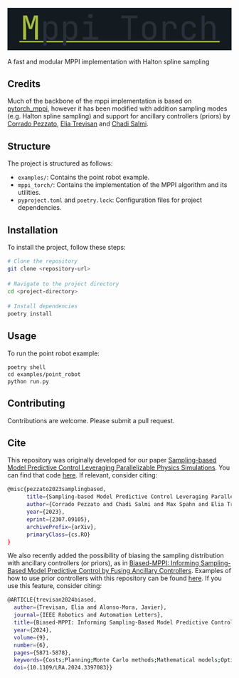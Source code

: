 ![logo](./MppiTorch.png)

A fast and modular MPPI implementation with Halton spline sampling 

## Credits

Much of the backbone of the mppi implementation is based on [pytorch_mppi](https://github.com/UM-ARM-Lab/pytorch_mppi), however it has been modified with addition sampling modes (e.g. Halton spline sampling) and support for ancillary controllers (priors) by [Corrado Pezzato](https://github.com/cpezzato), [Elia Trevisan](https://github.com/eliatrevisan) and [Chadi Salmi](https://github.com/c-salmi).

## Structure

The project is structured as follows:

- `examples/`: Contains the point robot example.
- `mppi_torch/`: Contains the implementation of the MPPI algorithm and its utilities.
- `pyproject.toml` and `poetry.lock`: Configuration files for project dependencies.

## Installation

To install the project, follow these steps:

```sh
# Clone the repository
git clone <repository-url>

# Navigate to the project directory
cd <project-directory>

# Install dependencies
poetry install
```

## Usage

To run the point robot example:

```
poetry shell
cd examples/point_robot
python run.py
```

## Contributing

Contributions are welcome. Please submit a pull request.

## Cite
This repository was originally developed for our paper [Sampling-based Model Predictive Control Leveraging Parallelizable Physics Simulations](https://sites.google.com/view/mppi-isaac/). You can find that code [here](https://github.com/tud-airlab/mppi-isaac). If relevant, consider citing:
```bash
@misc{pezzato2023samplingbased,
      title={Sampling-based Model Predictive Control Leveraging Parallelizable Physics Simulations}, 
      author={Corrado Pezzato and Chadi Salmi and Max Spahn and Elia Trevisan and Javier Alonso-Mora and Carlos Hernandez Corbato},
      year={2023},
      eprint={2307.09105},
      archivePrefix={arXiv},
      primaryClass={cs.RO}
}
```
We also recently added the possibility of biasing the sampling distribution with ancillary controllers (or priors), as in [Biased-MPPI: Informing Sampling-Based Model Predictive Control by Fusing Ancillary Controllers](https://autonomousrobots.nl/paper_websites/biased-mppi). Examples of how to use prior controllers with this repository can be found [here](https://github.com/eliatrevisan/biased-mppi). If you use this feature, consider citing:
```bash
@ARTICLE{trevisan2024biased,
  author={Trevisan, Elia and Alonso-Mora, Javier},
  journal={IEEE Robotics and Automation Letters}, 
  title={Biased-MPPI: Informing Sampling-Based Model Predictive Control by Fusing Ancillary Controllers}, 
  year={2024},
  volume={9},
  number={6},
  pages={5871-5878},
  keywords={Costs;Planning;Monte Carlo methods;Mathematical models;Optimal control;Vehicle dynamics;Trajectory;Motion and path planning;optimization and optimal control;collision avoidance;sampling-based MPC;MPPI},
  doi={10.1109/LRA.2024.3397083}}
```

